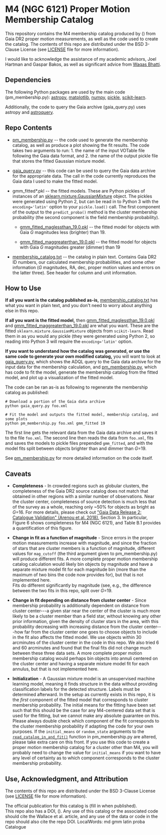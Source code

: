 # M4 (NGC 6121) Proper Motion Membership Catalog

This repository contains the M4 membership catalog produced by () from Gaia DR2 proper 
motion measurements, as well as the code used to create the catalog.  The contents of this repo 
are distributed under the BSD 3-Clause License (see [LICENSE](LICENSE.md) 
file for more information).

I would like to acknowledge the assistance of my academic advisors, 
Joel Hartman and Gaspar Bakos, as well as significant advice from 
[Waqas Bhatti](https://github.com/waqasbhatti).


## Dependencies

The following Python packages are used by the main code (pm_membership.py):
[astropy](http://www.astropy.org/), [matplotlib](https://matplotlib.org/), 
[numpy](http://www.numpy.org/),
[pickle](https://docs.python.org/3/library/pickle.html), 
[scikit-learn](http://scikit-learn.org/stable/).

Additionally, the code to query the Gaia archive (gaia_query.py)
uses astropy and [astroquery](https://astroquery.readthedocs.io/en/latest/).

## Repo Contents

* [pm_membership.py](pm_membership.py) -- the code used to generate the 
membership catalog, as well as produce a plot showing the fit results. The 
code takes two arguments to run: 1. the name of the input VOTable file 
following the Gaia data format, and 2. the name of the output pickle file
that stores the fitted Gaussian mixture model.

* [gaia_query.py](gaia_query.py) -- this code can be used to query the Gaia 
data archive for the appropriate data.  The call in the code currently 
reproduces the Gaia data I used to make the fitted model.

* gmm_fitted*.pkl -- the fitted models.  These are Python pickles of instances 
of an 
[sklearn.mixture.GaussianMixture](http://scikit-learn.org/stable/modules/generated/sklearn.mixture.GaussianMixture.html)
object.  The pickles were generated using Python 2, but can be read in to 
Python 3 with the `encoding='latin'` option to your `pickle.load()` call.
The first component of the output to the `predict_proba()` method is the
cluster membership probability (the second component is the field 
membership probability).

    * [gmm_fitted_maglessthan_19.0.pkl](gmm_fitted_maglessthan_19.0.pkl) -- the 
fitted model for objects with Gaia *G* magnitudes less (brighter) than 19.  

    * [gmm_fitted_maggreaterthan_19.0.pkl](gmm_fitted_maggreaterthan_19.0.pkl) -- 
the fitted model for objects with Gaia *G* magnitudes greater (dimmer) than 19

* [membership_catalog.txt](membership_catalog.txt) -- the catalog in plain 
text.  Contains Gaia DR2 ID numbers, our calculated membership probabilities, 
and some other information (*G* magnitudes, RA, dec, proper motion values and 
errors on the latter three). See header for column and unit information.

## How to Use

**If all you want is the catalog published as-is,**
[membership_catalog.txt](membership_catalog.txt) has what you want in plain 
text, and you don't need to worry about anything else in this repo.

**If all you want is the fitted model,** then 
[gmm_fitted_maglessthan_19.0.pkl](gmm_fitted_maglessthan_19.0.pkl) and 
[gmm_fitted_maggreaterthan_19.0.pkl](gmm_fitted_maggreaterthan_19.0.pkl)
are what you want.  These are the fitted `sklearn.mixture.GaussianMixture` 
objects from `scikit-learn`.  Read them in as you would any pickle (they
were generated using Python 2, so reading into Python 3 will require the
`encoding='latin'` option.

**If you want to understand how the catalog was generated, or use
the same code to generate your own modified catalog,** you will want to look
at [gaia_query.py](gaia_query.py), which shows the ADQL query to the Gaia
data archive for the input data for the membership calculation, and 
[pm_membership.py](pm_membership.py), which has code to fit the model, 
generate the membership catalog from the fitted model, and plot up
a visualization of the fitted model.

The code can be ran as-is as following to regenerate the membership catalog
as published:

```
# Download a portion of the Gaia data archive
python gaia_query.py foo.xml 

# Fit the model and outputs the fitted model, membership catalog, and some plots
python pm_membership.py foo.xml gmm_fitted 19
```

The first line gets the relevant data from the Gaia data archive and saves
it to the file `foo.xml`.  The second line then reads the data from `foo.xml`,
fits and saves the models to pickle files prepended `gmm_fitted`, and with
the model fits split between objects brighter than and dimmer than *G*=19.

See [pm_membership.py](pm_membership.py) for more detailed information on the
code itself.

## Caveats

* **Completeness** - In crowded regions such as globular clusters, the 
completeness of the Gaia DR2 source catalog does not match that obtained 
in other regions with a similar number of observations.  Near the cluster 
center, completeness of source detection is much less that of the survey
as a whole, reaching only ~50% for objects as bright as *G*=16.
For more details, please check out 
["Gaia Data Release 2: Catalogue Validation" (Arenou et al. 2018)](https://arxiv.org/pdf/1804.09375.pdf), Section 3.
In particular, Figure 6 shows completeness for M4 (NGC 6121), and Table B.1 
provides a quantification of this figure.


* **Change in fit as a function of magnitude** - Since errors in the proper
motion measurements increase with magnitude, and since the fraction of stars
that are cluster members is a function of magnitude, different values for
`mag_cutoff` (the third argument given to pm_membership.py) will produce
different fits.  A more complete proper motion membership catalog 
calculation would likely bin objects by magnitude and have a separate 
mixture model fit for each magnitude bin (more than the maximum of two
bins the code now provides for), but that is not implemented here.  
Fits do different significantly by magnitude (see, e.g., the difference
between the two fits in this repo, split over *G*=19.

* **Change in fit depending on distance from cluster center** - Since
membership probability is additionally dependent on distance from 
cluster center---a given star near the center of the cluster is
much more likely to be a cluster member than a field star, without
knowing any other prior information, given the density of cluster
stars in the area, with this probability decreasing with increasing 
distance from the cluster center---how far from the cluster center
one goes to choose objects to include in the fit also affects
the fitted model.  We use objects within 30 arcminutes of the cluster
center in the code in this repo. We also tried 6 and 60 arcminutes and
found that the final fits did not change much between these three
data sets.  A more complete proper motion membership catalog would
perhaps bin objects into annuli centered on the cluster center
and having a separate mixture model fit for each annulus,
but that is not implemented here.



* **Initialization** - A Gaussian mixture model is an unsupervised machine 
learning model, meaning it finds structure in the data without providing 
classification labels for the detected structure.  Labels must be determined
afterward.  In the setup as currently exists in this repo, it is the *first*
component of the fitted model that corresponds to cluster membership 
probability.  The initial means for the fitting have been set such that this
should be the case for any M4-centered data set that is used for the fitting,
but we cannot make any absolute guarantee on this.  Please always double
check which component of the fit corresponds to the cluster membership
probability if adapting the code for your own purposes.  If the `initial_means`
or `random_state` arguments to the [`read_catalog_in_and_fit()`](https://github.com/joshuawallace/M4_pm_membership/blob/master/pm_membership.py#L46)
function in
pm_membership.py are altered, please take extra care on this front.  If you
use this code to create a proper motion membership catalog for a cluster
other than M4, you will probably need to change the value for `initial_means`
if you want to have any level of certainty as to which component corresponds
to the cluster membership probability.



## Use, Acknowledgment, and Attribution

The contents of this repo are distributed under the BSD 3-Clause License 
(see [LICENSE](LICENSE.md) file for more information).

The official publication for this catalog is (fill in when published).  
This repo also has a DOI, ().
Any use of this catalog or the associated code should cite the Wallace et al. article, 
and any use of the data or code in the repo should also cite the repo DOI.
 LocalWords:  md gmm latin proba Catalogue
